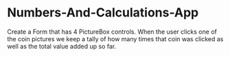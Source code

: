 # Numbers-And-Calculations-App
Create a Form that has 4 PictureBox controls. When the user clicks one of the coin pictures we keep a tally of how many times that coin was clicked as well as the total value added up so far.
